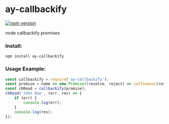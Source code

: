 # ay-callbackify
[![npm version](https://img.shields.io/badge/npm-1.0.6-green.svg)](https://www.npmjs.com/package/ay-callbackify)

node callbackify promises

### Install:
```
npm install ay-callbackify
```
### Usage Example:
```javascript
const callbackify = require('ay-callbackify');
const promise = name => new Promise((resolve, reject) => setTimeout(resolve.bind(this, name), 100));
const cbRead = callbackify(promise);
cbRead('John Doe', (err, res) => {
	if (err) {
		console.log(err);
	}
	console.log(res);
});
```
